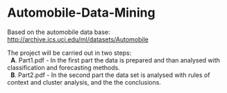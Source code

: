 # Automobile-Data-Mining
Based on the automobile data base: http://archive.ics.uci.edu/ml/datasets/Automobile 

The project will be carried out in two steps:\
&nbsp;&nbsp;**A**. Part1.pdf - In the first part the data is prepared and than analysed with classification and forecasting methods.\
&nbsp;&nbsp;**B**. Part2.pdf - In the second part the data set is analysed with rules of context and cluster analysis, and the the conclusions.

